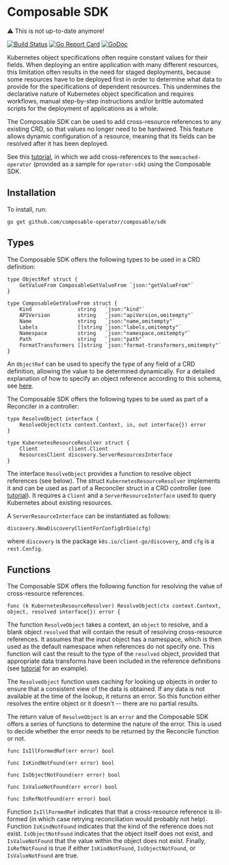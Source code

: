 # Composable SDK

:warning: This is not up-to-date anymore!

[![Build Status](https://travis-ci.com/IBM/composable.svg?branch=master)](https://travis-ci.com/IBM/composable)
[![Go Report Card](https://goreportcard.com/badge/github.com/composable-operator/composable)](https://goreportcard.com/report/github.com/composable-operator/composable)
[![GoDoc](https://godoc.org/github.com/composable-operator/composable/sdk?status.svg)](https://godoc.org/github.com/composable-operator/composable/sdk)

Kubernetes object specifications often require constant values for their fields. When deploying an entire application
with many different resources, this limitation often results in the need for staged deployments, because some resources
have to be deployed first in order to determine what data to provide for the specifications of dependent resources.
This undermines the declarative nature of Kubernetes object specification and requires workflows, manual step-by-step
instructions and/or brittle automated scripts for the deployment of applications as a whole.

The Composable SDK can be used to add cross-resource references to any existing CRD, so that values no longer
need to be hardwired. This feature allows dynamic configuration of a resource, meaning that its fields can be 
resolved after it has been deployed. 

See this [tutorial](./docs/tutorial.md), in which we add cross-references to the `memcached-operator` (provided as a sample for `operator-sdk`) using the Composable SDK.

## Installation

To install, run:
```
go get github.com/composable-operator/composable/sdk
```

## Types

The Composable SDK offers the following types to be used in a CRD definition:

```golang
type ObjectRef struct {
	GetValueFrom ComposableGetValueFrom `json:"getValueFrom"`
}

type ComposableGetValueFrom struct {
	Kind               string   `json:"kind"`
	APIVersion         string   `json:"apiVersion,omitempty"`
	Name               string   `json:"name,omitempty"`
	Labels             []string `json:"labels,omitempty"`
	Namespace          string   `json:"namespace,omitempty"`
	Path               string   `json:"path"`
	FormatTransformers []string `json:"format-transformers,omitempty"`
}
```

An `ObjectRef` can be used to specify the type of any field of a CRD definition, allowing the value to be determined dynamically.
For a detailed explanation of how to specify an object reference according to this schema, see [here](https://github.com/composable-operator/composable/blob/master/README.md#getvaluefrom-elements).

The Composable SDK offers the following types to be used as part of a Reconciler in a controller:

```golang
type ResolveObject interface {
	ResolveObject(ctx context.Context, in, out interface{}) error
}

type KubernetesResourceResolver struct {
	Client          client.Client
	ResourcesClient discovery.ServerResourcesInterface
}
```

The interface `ResolveObject` provides a function to resolve object references (see below). The struct `KubernetesResourceResolver`
implements it and can be used as part of a Reconciler struct in a CRD controller (see [tutorial](./docs/tutorial.md)). It requires a `Client` and a
`ServerResourceInterface` used to query Kubernetes about existing resources.

A `ServerResourceInterface` can be instantiated as follows:

```golang
discovery.NewDiscoveryClientForConfigOrDie(cfg)
```

where `discovery` is the package `k8s.io/client-go/discovery`, and `cfg` is a `rest.Config`.


## Functions

The Composable SDK offers the following function for resolving the value of cross-resource references.

```golang
func (k KubernetesResourceResolver) ResolveObject(ctx context.Context, object, resolved interface{}) error {
```

The function `ResolveObject` takes a context, an `object` to resolve, and a blank object
`resolved` that will contain the result of resolving cross-resource references. 
It assumes that the input object has a namespace, which is then used as the default namespace when references 
do not specify one. This function will cast the result to the type of the `resolved` object, provided that
appropriate data transforms have been included in the reference definitions (see [tutorial](./docs/tutorial.md) for an example).

The `ResolveObject` function uses caching for looking up objects in order
to ensure that a consistent view of the data is obtained. If any data is not available at the time of the lookup,
it returns an error. So this function either resolves the entire object or it doesn't -- there are no partial results.

The return value of `ResolveObject` is an `error` and the Composable SDK offers a series of functions to determine
the nature of the error. This is used to decide whether the error needs to be returned by the Reconcile function or not.

```golang
func IsIllFormedRef(err error) bool 

func IsKindNotFound(err error) bool 

func IsObjectNotFound(err error) bool 

func IsValueNotFound(err error) bool 

func IsRefNotFound(err error) bool 
```

Function `IsIllFormedRef` indicates that that a cross-resource reference is ill-formed (in which case retrying reconciliation
would probably not help). Function `IsKindNotFound` indicates that the kind of the reference does not exist.
`IsObjectNotFound` indicates that the object itself does not exist, and `IsValueNotFound` that the value within the object
does not exist. Finally, `IsRefNotFound` is true if either `IsKindNotFound`, `IsObjectNotFound`, or `IsValueNotFound` are true.
